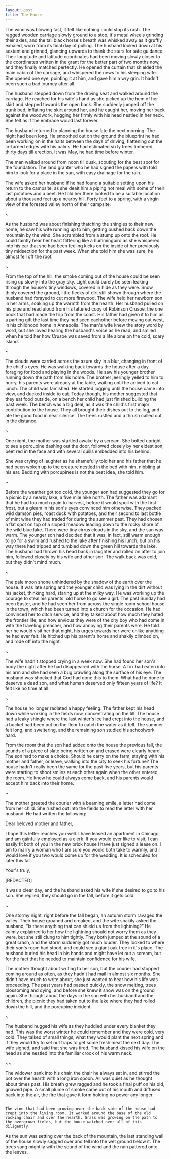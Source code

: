 ```yaml
---
layout: post
title: The House
---
```


The wind was blowing fast, it felt like nothing could stop its rush. The ragged wooden carriage slowly ground to a stop, it's metal wheels grinding their axles, and the tall black horse's breath was whisked away as it gruffly exhaled, worn from its final day of pulling. The husband looked down at his sextant and grinned, glancing upwards to thank the stars for safe guidance. Their longitude and latitude coordinates had been moving slowly closer to the coordinates written in the grant for the better part of two months now, and they finally matched perfectly. He opened the curtain that shielded the main cabin of the carriage, and whispered the news to his sleeping wife. She opened one eye, pointing it at him, and gave him a wry grin. It hadn't been such a bad journey after all.

The husband stepped down from the driving seat and walked around the carriage. He reached for his wife's hand as she picked up the hem of her skirt and stepped towards the open back. She suddenly jumped off the trunk bed, inflating the skirt around her, and he caught her, moving her back against the woodwork, hugging her firmly with his head nestled in her neck. She felt as if the embrace would last forever.

The husband returned to planning the house late the next morning. The night had been long. He smoothed out on the ground the blueprint he had been working on in the halts between the days of driving, flattening out the in-turned edges with his palms. He had estimated sixty trees timbered, thirty days till erection. It was May, he had time before winter.

The man walked around from noon till dusk, scouting for the best spot for the foundation. The land granter who he had signed the papers with told him to look for a place in the sun, with easy drainage for the rain.

The wife asked her husband if he had found a suitable setting upon his return to the campsite, as she dealt him a piping hot meal with some of their last potatoes and a beet. He told her there looked to be a suitable location about a thousand feet up a nearby hill. Forty feet to a spring, with a virgin view of the forested valley north of their campsite.

~

As the husband was about finishing thatching the shingles to their new home, he saw his wife running up to him, getting pushed back down the mountain by the wind. She scrambled from a stump up onto the roof. He could faintly hear her heart flittering like a hummingbird as she whispered into his ear that she had been feeling kicks on the inside of her previously tiny midsection for the past week. When she told him she was sure, he almost fell off the roof.

~

From the top of the hill, the smoke coming out of the house could be seen rising up slowly into the gray sky. Light could barely be seen leaking through the house's tiny windows, covered in hide as they were. Snow thinly covered the ground, little flecks of dirt still shown through where the husband had forayed to cut more firewood. The wife held her newborn son in her arms, soaking up the warmth from the hearth. Her husband pulled on his pipe and read aloud from his tattered copy of Robinson Crusoe, the one book that had made the trip from the coast. His father had given it to him as a parting gift the last time they had seen eachother before moving out west, in his childhood home in Annapolis. The man's wife knew the story word by word, but she loved hearing the husband's voice as he read, and smiled when he told her how Crusoe was saved from a life alone on the cold, scary island.

~

The clouds were carried across the azure sky in a blur, changing in front of the child's eyes. He was walking back towards the house after a day foraging for food and playing in the woods. He saw his younger brother running down the path from his home. The brother jeeringly yelled to him to hurry, his parents were already at the table, waiting until he arrived to eat lunch. The child was famished. He started jogging until the house came into view, and ducked inside to eat. Today though, his mother suggested that they eat food outside, on a bench her child had just finished building the past week. The bench was a big deal, as it was the child's first major contribution to the house. They all brought their dishes out to the log, and ate the good food in near silence. The trees rustled and a thrush called out in the distance.

~

One night, the mother was startled awake by a scream. She bolted upright to see a porcupine dashing out the door, followed closely by her eldest son, beet red in the face and with several quills embedded into his behind.

She was crying of laughter as he shamefully told her and his father that he had been woken up to the creature nestled in the bed with him, nibbling at his ear. Bedding with porcupines is not the best idea, she told him.

~

Before the weather got too cold, the younger son had suggested they go for a picnic by a nearby lake, a five mile hike north. The father was adamant that he had too much grain to harvest, before it would spoil with the first frost, but a gleam in his son's eyes convinced him otherwise. They packed wild damson pies, roast duck with potatoes, and their second to last bottle of mint wine they had traded for during the summer past. They had chosen a flat spot on top of a sloped meadow leading down to the rocky shore of the wild blue lake. There were tiny cirrus clouds in the sky, and the sun was warm. The younger son had decided that it was, in fact, still warm enough to go for a swim and rushed to the lake after finishing his lunch, but on his way there had tripped and tumbled down the green hill towards the lake. The husband had thrown his head back in laughter and rolled on after to join him, followed closely by his wife and other son. The walk back was cold, but they didn't mind much.

~

The pale moon shone unhindered by the shadow of the earth over the house. It was late spring and the younger child was lying in the dirt without his jacket, thinking hard, staring up at the milky way. He was working up the courage to steal his parents' old horse to go see a girl. The past Sunday had been Easter, and he had seen her from across the single room school house in the town, which had been turned into a church for the occasion. He had convinced her to ditch service, and they talked about how much they hated the frontier life, and how envious they were of the city boy who had come in with the traveling preacher, and how annoying their parents were. He told her he would visit her that night, his urges towards her were unlike anything he had ever felt. He hitched up his parent's horse and shakily climbed on, and rode off into the night.

~

The wife hadn't stopped crying in a week now. She had found her son's body the night after he had disappeared with the horse. A fox had eaten into his arm and she had seen a bug crawling along the surface of his eye. The husband was shocked that God had done this to them. What had he done to deserve a dead son, and what human deserved only fifteen years of life? It felt like no time at all.

~

The house no longer radiated a happy feeling. The father kept his head down while working in the fields now, concentrating on the till. The house had a leaky shingle where the last winter's ice had crept into the house, and a bucket had been put on the floor to catch the water as it fell. The summer felt long, and sweltering, and the remaining son studied his schoolwork hard.

From the room that the son had added onto the house the previous fall, the sounds of a piece of slate being written on and erased were clearly heard. The son had to make a choice. Should he carry on the farm, staying with his mother and father, or leave, walking into the city to seek his fortune? The house hadn't really been the same for the past five years, but his parents were starting to shoot smiles at each other again when the other entered the room. He knew he could always come back, and his parents would accept him back into their home.

~

The mother greeted the courier with a beaming smile, a letter had come from her child. She rushed out into the fields to read the letter with her husband. He had written the following:

Dear beloved mother and father,

I hope this letter reaches you well. I have leased an apartment in Chicago, and am gainfully employed as a clerk. If you would ever like to visit, I can easily fit both of you in the new brick house I have just signed a lease on. I am to marry a woman who I am sure you would both take to warmly, and I would love if you two would come up for the wedding. It is scheduled for later this fall.

Your's truly,

[REDACTED]

It was a clear day, and the husband asked his wife if she desired to go to his son. She replied, they should go in the fall, before it gets cold.

~

One stormy night, right before the fall began, an autumn storm ravaged the valley. Their house groaned and creaked, and the wife shakily asked the husband, “Is there anything that can shield us from the lightning?” He calmly explained to her how the lightning should not worry them as they were, but she still clung to him tightly. They both jumped at the sound of a great crash, and the storm suddenly got much louder. They looked to where their son's room had stood, and could see a giant oak tree in it's place. The husband buried his head in his hands and might have let out a scream, but for the fact that he needed to maintain confidence for his wife.

The mother thought about writing to her son, but the courier had stopped coming around as often, as they hadn't had mail in almost six months. She didn't have much to write about, she just wanted to hear how his life was proceeding. The past years had passed quickly, the snow melting, trees blossoming and dying, and before she knew it snow was on the ground again. She thought about the days in the sun with her husband and the children, the picnic they had taken out to the lake where they had rolled down the hill, and the porcupine incident.

~

The husband hugged his wife as they huddled under every blanket they had. This was the worst winter he could remember and they were cold, very cold. They talked of small things, what they would plant the next spring and if they would try to set out traps to get some fresh meat the next day. The wife sighed, and said that she was tired. The husband kissed his wife on the head as she nestled into the familiar crook of his warm neck.

~~

The widower sank into his chair, the chair he always sat in, and stirred the pot over the hearth with a long iron spoon. All was quiet as he thought about times past. His breath grew ragged and he took a final puff on his old, gnawed pipe. A small plume of smoke came out of his mouth and diffused back into the air, the fire that gave it form holding no power any longer.

~~~

The vine that had been growing over the back-side of the house had crept into the living room. It worked around the base of the old rocking chair and over the hearth. Grass was growing on the path to the overgrown fields, but the house watched over all of this diligently.

~~~~

As the sun was setting over the back of the mountain, the last standing wall of the house slowly sagged over and fell into the wet ground below it. The trees sang mightily with the sound of the wind and the rain pattered onto the leaves.

